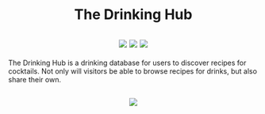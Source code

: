 <h1 align="center">The Drinking Hub</h1>

<h2 align="center"><a href="#"><img src="#"></a> <img src="#"> <a href="#"><img src="#"></a></h2>

The Drinking Hub is a drinking database for users to discover recipes for cocktails. Not only will visitors be able to browse recipes for drinks, but also share their own.
  
<h2 align="center"><img src="#"></h2>